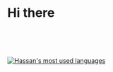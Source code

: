 # Hi there  
<br /><br />

<br />
<a href="https://github.com/hassanchajai">
  <img align="center" src="https://github-readme-stats.vercel.app/api/top-langs/?username=hassanchajai&layout=compact&theme=synthwave" alt="Hassan's most used languages" />
</a>


<!--
**0x1e0000/0x1e0000** is a ✨ _special_ ✨ repository because its `README.md` (this file) appears on your GitHub profile.

Here are some ideas to get you started:

- 🔭 I’m currently working on ...
- 🌱 I’m currently learning ...
- 👯 I’m looking to collaborate on ...
- 🤔 I’m looking for help with ...
- 💬 Ask me about ...
- 📫 How to reach me: ...
- 😄 Pronouns: ...
- ⚡ Fun fact: ...
-->
